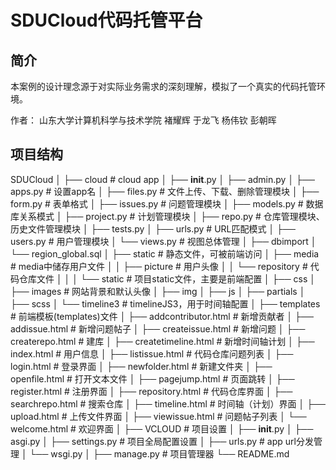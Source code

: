 # SDUCloud代码托管平台

## 简介
本案例的设计理念源于对实际业务需求的深刻理解，模拟了一个真实的代码托管环境。

作者： 山东大学计算机科学与技术学院  褚耀辉   于龙飞   杨伟钦   彭朝晖   


## 项目结构


SDUCloud
│
├── cloud                       # cloud app
│   ├── __init__.py
│   ├── admin.py
│   ├── apps.py                     # 设置app名
│   ├── files.py                    # 文件上传、下载、删除管理模块
│   ├── form.py                     # 表单格式
│   ├── issues.py                   # 问题管理模块
│   ├── models.py                   # 数据库关系模式
│   ├── project.py                  # 计划管理模块
│   ├── repo.py                     # 仓库管理模块、历史文件管理模块
│   ├── tests.py
│   ├── urls.py                     # URL匹配模式
│   ├── users.py                    # 用户管理模块
│   └── views.py                    # 视图总体管理
│
├── dbimport
│   └── region_global.sql
│
├── static                      # 静态文件，可被前端访问
│   ├── media                       # media中储存用户文件
│   │   ├── picture                 # 用户头像
│   │   └── repository              # 代码仓库文件
│   │
│   └── static                      # 项目static文件，主要是前端配置
│       ├── css
│       ├── images                  # 网站背景和默认头像
│       ├── img
│       ├── js
│       ├── partials
│       ├── scss
│       └── timeline3               # timelineJS3，用于时间轴配置
│
├── templates                   # 前端模板(templates)文件
│   ├── addcontributor.html         # 新增贡献者
│   ├── addissue.html               # 新增问题帖子
│   ├── createissue.html            # 新增问题
│   ├── createrepo.html             # 建库
│   ├── createtimeline.html         # 新增时间轴计划
│   ├── index.html                  # 用户信息
│   ├── listissue.html              # 代码仓库问题列表
│   ├── login.html                  # 登录界面
│   ├── newfolder.html              # 新建文件夹
│   ├── openfile.html               # 打开文本文件
│   ├── pagejump.html               # 页面跳转
│   ├── register.html               # 注册界面
│   ├── repository.html             # 代码仓库界面
│   ├── searchrepo.html             # 搜索仓库
│   ├── timeline.html               # 时间轴（计划）界面
│   ├── upload.html                 # 上传文件界面
│   ├── viewissue.html              # 问题帖子列表
│   └── welcome.html                # 欢迎界面
│
├── VCLOUD                      # 项目设置
│   ├── __init__.py
│   ├── asgi.py
│   ├── settings.py                 # 项目全局配置设置
│   ├── urls.py                     # app url分发管理
│   └── wsgi.py
│
├── manage.py                   # 项目管理器
└── README.md


